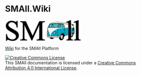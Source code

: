# SMAll.Wiki
<a href="https://github.com/small-dev/SMAll.Wiki/wiki"><img width="50%" src="https://raw.githubusercontent.com/small-dev/SMAll.Wiki/master/small_logo.png" align="center" ></a>


<a href="https://github.com/small-dev/SMAll.Wiki/wiki">Wiki</a> for the SMAll Platform

<a rel="license" href="http://creativecommons.org/licenses/by/4.0/"><img alt="Creative Commons License" style="border-width:0" src="https://i.creativecommons.org/l/by/4.0/88x31.png" /></a><br />This SMAll documentation is licensed under a <a rel="license" href="http://creativecommons.org/licenses/by/4.0/">Creative Commons Attribution 4.0 International License</a>.
